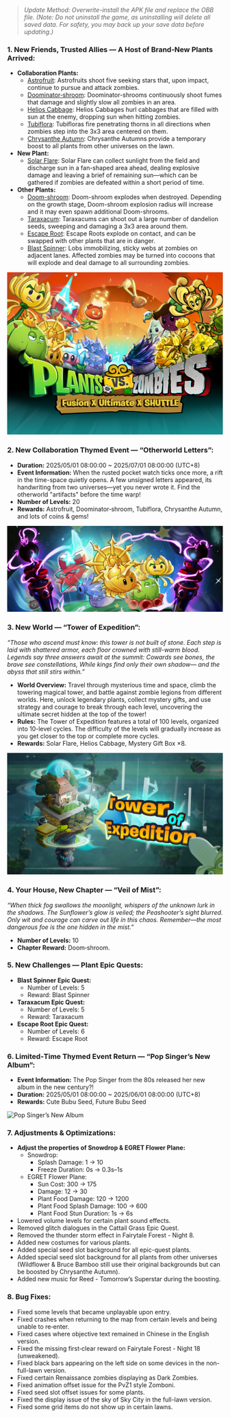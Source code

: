 > *Update Method: Overwrite-install the APK file and replace the OBB file. (Note: Do not uninstall the game, as uninstalling will delete all saved data. For safety, you may back up your save data before updating.)*

### 1. New Friends, Trusted Allies — A Host of Brand‑New Plants Arrived:

- **Collaboration Plants:**
  - <u>Astrofruit</u>: Astrofruits shoot five seeking stars that, upon impact, continue to pursue and attack zombies.
  - <u>Doominator‑shroom</u>: Doominator-shrooms continuously shoot fumes that damage and slightly slow all zombies in an area.
  - <u>Helios Cabbage</u>: Helios Cabbages hurl cabbages that are filled with sun at the enemy, dropping sun when hitting zombies.
  - <u>Tubiflora</u>: Tubifloras fire penetrating thorns in all directions when zombies step into the 3x3 area centered on them.
  - <u>Chrysanthe Autumn</u>: Chrysanthe Autumns provide a temporary boost to all plants from other universes on the lawn.
- **New Plant:**
  - <u>Solar Flare</u>: Solar Flare can collect sunlight from the field and discharge sun in a fan-shaped area ahead, dealing explosive damage and leaving a brief of remaining sun—which can be gathered if zombies are defeated within a short period of time.
- **Other Plants:**
  - <u>Doom-shroom</u>: Doom-shroom explodes when destroyed. Depending on the growth stage, Doom-shroom explosion radius will increase and it may even spawn additional Doom-shrooms.
  - <u>Taraxacum</u>: Taraxacums can shoot out a large number of dandelion seeds, sweeping and damaging a 3x3 area around them.
  - <u>Escape Root</u>: Escape Roots explode on contact, and can be swapped with other plants that are in danger.
  - <u>Blast Spinner</u>: Lobs immobilizing, sticky webs at zombies on adjacent lanes. Affected zombies may be turned into cocoons that will explode and deal damage to all surrounding zombies.

![Triangular Collaboration (EN)](/assets/news/Triangular-Collaboration-(EN).png)

### 2. New Collaboration Thymed Event — “Otherworld Letters”:

- **Duration:** 2025/05/01 08:00:00 ~ 2025/07/01 08:00:00 (UTC+8)
- **Event Information:** When the rusted pocket watch ticks once more, a rift in the time-space quietly opens. A few unsigned letters appeared, its handwriting from two universes—yet you never wrote it. Find the otherworld \"artifacts\" before the time warp!
- **Number of Levels:** 20
- **Rewards:** Astrofruit, Doominator‑shroom, Tubiflora, Chrysanthe Autumn, and lots of coins & gems!

![Otherworld Letters](/assets/news/Otherworld-Letters.png)

### 3. New World — “Tower of Expedition”:

*“Those who ascend must know: this tower is not built of stone. Each step is laid with shattered armor, each floor crowned with still-warm blood. Legends say three answers await at the summit: Cowards see bones, the brave see constellations, While kings find only their own shadow— and the abyss that still stirs within.”*

- **World Overview:** Travel through mysterious time and space, climb the towering magical tower, and battle against zombie legions from different worlds. Here, unlock legendary plants, collect mystery gifts, and use strategy and courage to break through each level, uncovering the ultimate secret hidden at the top of the tower!
- **Rules:** The Tower of Expedition features a total of 100 levels, organized into 10-level cycles. The difficulty of the levels will gradually increase as you get closer to the top or complete more cycles.
- **Rewards:** Solar Flare, Helios Cabbage, Mystery Gift Box ×8.

![Tower of Expedition (EN)](/assets/news/Tower-of-Expedition-(EN).png)

### 4. Your House, New Chapter — “Veil of Mist”:

*“When thick fog swallows the moonlight, whispers of the unknown lurk in the shadows. The Sunflower’s glow is veiled; the Peashooter’s sight blurred. Only wit and courage can carve out life in this chaos. Remember—the most dangerous foe is the one hidden in the mist.”*

- **Number of Levels:** 10
- **Chapter Reward:** Doom‑shroom.

### 5. New Challenges — Plant Epic Quests:

- **Blast Spinner Epic Quest:**
  - Number of Levels: 5
  - Reward: Blast Spinner
- **Taraxacum Epic Quest:**
  - Number of Levels: 5
  - Reward: Taraxacum
- **Escape Root Epic Quest:**
  - Number of Levels: 6
  - Reward: Escape Root

### 6. Limited‑Time Thymed Event Return — “Pop Singer’s New Album”:

- **Event Information:** The Pop Singer from the 80s released her new album in the new century?!
- **Duration:** 2025/05/01 08:00:00 ~ 2025/06/01 08:00:00 (UTC+8)
- **Rewards:** Cute Bubu Seed, Future Bubu Seed

![Pop Singer’s New Album](/assets/news/Pop-Singer’s-New-Album.png)

### 7. Adjustments & Optimizations:

- **Adjust the properties of Snowdrop & EGRET Flower Plane:**
  - Snowdrop:
    - Splash Damage: 1 → 10
    - Freeze Duration: 0s → 0.3s–1s
  - EGRET Flower Plane:
    - Sun Cost: 300 → 175
    - Damage: 12 → 30
    - Plant Food Damage: 120 → 1200
    - Plant Food Splash Damage: 100 → 600
    - Plant Food Stun Duration: 1s → 6s
- Lowered volume levels for certain plant sound effects.
- Removed glitch dialogues in the Cattail Grass Epic Quest.
- Removed the thunder storm effect in Fairytale Forest - Night 8.
- Added new costumes for various plants.
- Added special seed slot background for all epic-quest plants.
- Added special seed slot background for all plants from other universes (Wildflower & Bruce Bamboo still use their original backgrounds but can be boosted by Chrysanthe Autumn).
- Added new music for Reed - Tomorrow’s Superstar during the boosting.

### 8. Bug Fixes:

- Fixed some levels that became unplayable upon entry.
- Fixed crashes when returning to the map from certain levels and being unable to re‑enter.
- Fixed cases where objective text remained in Chinese in the English version.
- Fixed the missing first‑clear reward on Fairytale Forest - Night 18  (unweakened).
- Fixed black bars appearing on the left side on some devices in the non-full-lawn version.
- Fixed certain Renaissance zombies displaying as Dark Zombies.
- Fixed animation offset issue for the PvZ1 style Zomboni.
- Fixed seed slot offset issues for some plants.
- Fixed the display issue of the sky of Sky City in the full-lawn version.
- Fixed some grid items do not show up in certain lawns.

